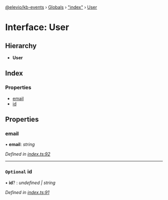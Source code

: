 [@elevio/kb-events](../README.md) › [Globals](../globals.md) › ["index"](../modules/_index_.md) › [User](_index_.user.md)

# Interface: User

## Hierarchy

* **User**

## Index

### Properties

* [email](_index_.user.md#email)
* [id](_index_.user.md#optional-id)

## Properties

###  email

• **email**: *string*

*Defined in [index.ts:92](https://github.com/elevio/kb-events/blob/4fe81c3/src/index.ts#L92)*

___

### `Optional` id

• **id**? : *undefined | string*

*Defined in [index.ts:91](https://github.com/elevio/kb-events/blob/4fe81c3/src/index.ts#L91)*
